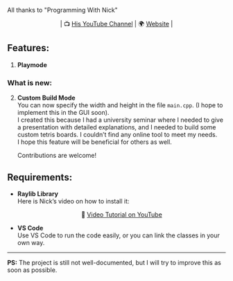 All thanks to "Programming With Nick"

<p align="center">
| 📺 <a href="https://www.youtube.com/channel/UC3ivOTE5EgpmF2DHLBmWIWg">His YouTube Channel</a>
| 🌍 <a href="http://www.educ8s.tv"> Website</a> | <br>
</p>

## Features:
1. **Playmode**

### What is new:
2. **Custom Build Mode**  
   You can now specify the width and height in the file `main.cpp`.  (I hope to implement this in the GUI soon).  
   I created this because I had a university seminar where I needed to give a presentation with detailed explanations, and I needed to build some custom tetris boards. I couldn’t find any online tool to meet my needs.  
   I hope this feature will be beneficial for others as well.

   Contributions are welcome!

## Requirements:
- **Raylib Library**  
   Here is Nick’s video on how to install it:  
   <p align="center">
   🎥 <a href="https://www.youtube.com/watch?v=PaAcVk5jUd8">Video Tutorial on YouTube</a>
   </p>

- **VS Code**  
   Use VS Code to run the code easily, or you can link the classes in your own way.

---

**PS:** The project is still not well-documented, but I will try to improve this as soon as possible.
